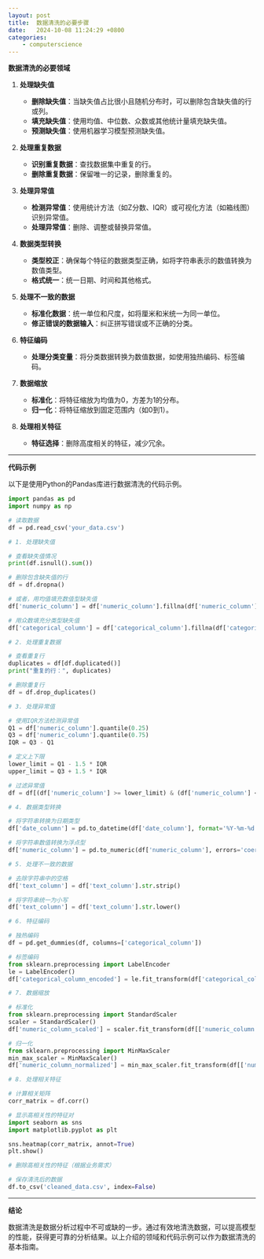 ```yaml
---
layout: post
title:  数据清洗的必要步骤
date:   2024-10-08 11:24:29 +0800
categories: 
    - computerscience 
---
```


**数据清洗的必要领域**

1. **处理缺失值**

   - **删除缺失值**：当缺失值占比很小且随机分布时，可以删除包含缺失值的行或列。
   - **填充缺失值**：使用均值、中位数、众数或其他统计量填充缺失值。
   - **预测缺失值**：使用机器学习模型预测缺失值。

2. **处理重复数据**

   - **识别重复数据**：查找数据集中重复的行。
   - **删除重复数据**：保留唯一的记录，删除重复的。

3. **处理异常值**

   - **检测异常值**：使用统计方法（如Z分数、IQR）或可视化方法（如箱线图）识别异常值。
   - **处理异常值**：删除、调整或替换异常值。

4. **数据类型转换**

   - **类型校正**：确保每个特征的数据类型正确，如将字符串表示的数值转换为数值类型。
   - **格式统一**：统一日期、时间和其他格式。

5. **处理不一致的数据**

   - **标准化数据**：统一单位和尺度，如将厘米和米统一为同一单位。
   - **修正错误的数据输入**：纠正拼写错误或不正确的分类。

6. **特征编码**

   - **处理分类变量**：将分类数据转换为数值数据，如使用独热编码、标签编码。

7. **数据缩放**

   - **标准化**：将特征缩放为均值为0，方差为1的分布。
   - **归一化**：将特征缩放到固定范围内（如0到1）。

8. **处理相关特征**

   - **特征选择**：删除高度相关的特征，减少冗余。

---

**代码示例**

以下是使用Python的Pandas库进行数据清洗的代码示例。

```python
import pandas as pd
import numpy as np

# 读取数据
df = pd.read_csv('your_data.csv')

# 1. 处理缺失值

# 查看缺失值情况
print(df.isnull().sum())

# 删除包含缺失值的行
df = df.dropna()

# 或者，用均值填充数值型缺失值
df['numeric_column'] = df['numeric_column'].fillna(df['numeric_column'].mean())

# 用众数填充分类型缺失值
df['categorical_column'] = df['categorical_column'].fillna(df['categorical_column'].mode()[0])

# 2. 处理重复数据

# 查看重复行
duplicates = df[df.duplicated()]
print("重复的行：", duplicates)

# 删除重复行
df = df.drop_duplicates()

# 3. 处理异常值

# 使用IQR方法检测异常值
Q1 = df['numeric_column'].quantile(0.25)
Q3 = df['numeric_column'].quantile(0.75)
IQR = Q3 - Q1

# 定义上下限
lower_limit = Q1 - 1.5 * IQR
upper_limit = Q3 + 1.5 * IQR

# 过滤异常值
df = df[(df['numeric_column'] >= lower_limit) & (df['numeric_column'] <= upper_limit)]

# 4. 数据类型转换

# 将字符串转换为日期类型
df['date_column'] = pd.to_datetime(df['date_column'], format='%Y-%m-%d')

# 将字符串数值转换为浮点型
df['numeric_column'] = pd.to_numeric(df['numeric_column'], errors='coerce')

# 5. 处理不一致的数据

# 去除字符串中的空格
df['text_column'] = df['text_column'].str.strip()

# 将字符串统一为小写
df['text_column'] = df['text_column'].str.lower()

# 6. 特征编码

# 独热编码
df = pd.get_dummies(df, columns=['categorical_column'])

# 标签编码
from sklearn.preprocessing import LabelEncoder
le = LabelEncoder()
df['categorical_column_encoded'] = le.fit_transform(df['categorical_column'])

# 7. 数据缩放

# 标准化
from sklearn.preprocessing import StandardScaler
scaler = StandardScaler()
df['numeric_column_scaled'] = scaler.fit_transform(df[['numeric_column']])

# 归一化
from sklearn.preprocessing import MinMaxScaler
min_max_scaler = MinMaxScaler()
df['numeric_column_normalized'] = min_max_scaler.fit_transform(df[['numeric_column']])

# 8. 处理相关特征

# 计算相关矩阵
corr_matrix = df.corr()

# 显示高相关性的特征对
import seaborn as sns
import matplotlib.pyplot as plt

sns.heatmap(corr_matrix, annot=True)
plt.show()

# 删除高相关性的特征（根据业务需求）

# 保存清洗后的数据
df.to_csv('cleaned_data.csv', index=False)
```

---

**结论**

数据清洗是数据分析过程中不可或缺的一步。通过有效地清洗数据，可以提高模型的性能，获得更可靠的分析结果。以上介绍的领域和代码示例可以作为数据清洗的基本指南。